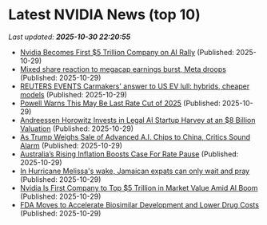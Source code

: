 # Latest NVIDIA News (top 10)
_Last updated: **2025-10-30 22:20:55**_

- [Nvidia Becomes First $5 Trillion Company on AI Rally](https://biztoc.com/x/46a34a49e02297a1) (Published: 2025-10-29)
- [Mixed share reaction to megacap earnings burst, Meta droops](https://biztoc.com/x/7b84d6dd7ec6fce8) (Published: 2025-10-29)
- [REUTERS EVENTS Carmakers' answer to US EV lull: hybrids, cheaper models](https://biztoc.com/x/508dc15c02b84190) (Published: 2025-10-29)
- [Powell Warns This May Be Last Rate Cut of 2025](https://biztoc.com/x/1915068fcf6dbd6c) (Published: 2025-10-29)
- [Andreessen Horowitz Invests in Legal AI Startup Harvey at an $8 Billion Valuation](https://biztoc.com/x/11ff4aeed0307820) (Published: 2025-10-29)
- [As Trump Weighs Sale of Advanced A.I. Chips to China, Critics Sound Alarm](https://biztoc.com/x/1aa86fde9bfe4263) (Published: 2025-10-29)
- [Australia’s Rising Inflation Boosts Case For Rate Pause](https://biztoc.com/x/3a7ebd7a69d0071c) (Published: 2025-10-29)
- [In Hurricane Melissa's wake, Jamaican expats can only wait and pray](https://biztoc.com/x/2ae02463214c12fe) (Published: 2025-10-29)
- [Nvidia Is First Company to Top $5 Trillion in Market Value Amid AI Boom](https://biztoc.com/x/f1deb31fcc094be0) (Published: 2025-10-29)
- [FDA Moves to Accelerate Biosimilar Development and Lower Drug Costs](https://biztoc.com/x/54a73ec3a602603e) (Published: 2025-10-29)
